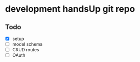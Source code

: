 # development handsUp git repo

## Todo
- [x] setup
- [ ] model schema
- [ ] CRUD routes
- [ ] OAuth
